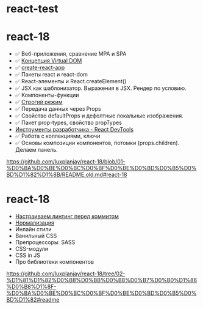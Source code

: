 # react-test

# react-18

- ✅ Веб-приложения, сравнение MPA и SPA
- ✅ [Концепция Virtual DOM](https://illustrated.dev/react-vdom)
- ✅ [create-react-app](https://create-react-app.dev/)
- ✅ Пакеты react и react-dom
- ✅ React-элементы и React.createElement()
- ✅ JSX как шаблонизатор. Выражения в JSX. Рендер по условию.
- ✅ Компоненты-функции
- ✅ [Строгий режим](https://ru.reactjs.org/docs/strict-mode.html)
- ✅ Передача данных через Props
- ✅ Свойство defaultProps и дефолтные локальные изображения.
- ✅ Пакет prop-types, свойство propTypes
- [Инструменты разработчика - React DevTools](http://fecore.net.ua/books/rq7s2k-react/lesson-01/#react-devtools)
- ✅ Работа с коллекциями, ключи
- ✅ Основы композиции компонентов, потомки (props.children). Делаем панель.

https://github.com/luxplanjay/react-18/blob/01-%D0%BA%D0%BE%D0%BC%D0%BF%D0%BE%D0%BD%D0%B5%D0%BD%D1%82%D1%8B/README.old.md#react-18

# react-18

- [Настраиваем линтинг перед коммитом](https://github.com/goitacademy/react-lint-config)
- [Нормализация](https://github.com/sindresorhus/modern-normalize)
- Инлайн стили
- Ванильный CSS
- Препроцессоры: SASS
- CSS-модули
- CSS in JS
- Про библиотеки компонентов

https://github.com/luxplanjay/react-18/tree/02-%D1%81%D1%82%D0%B8%D0%BB%D0%B8%D0%B7%D0%B0%D1%86%D0%B8%D1%8F-%D0%BA%D0%BE%D0%BC%D0%BF%D0%BE%D0%BD%D0%B5%D0%BD%D1%82#readme
